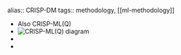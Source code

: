 alias:: CRISP-DM
tags:: methodology, [[ml-methodology]]

- Also CRISP-ML(Q)
- ![CRISP-ML(Q) diagram](https://ml-ops.org/img/crisp-ml-process.jpg)
-
-